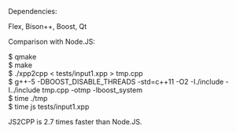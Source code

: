 Dependencies:

Flex, Bison++, Boost, Qt


Comparison with Node.JS:

$ qmake  
$ make  
$ ./xpp2cpp < tests/input1.xpp > tmp.cpp  
$ g++-5 -DBOOST_DISABLE_THREADS -std=c++11 -O2 -I./include -I../include tmp.cpp -otmp -lboost_system  
$ time ./tmp  
$ time js tests/input1.xpp  

JS2CPP is 2.7 times faster than Node.JS.
